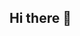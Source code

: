 ## Hi there 👋

<!--
**deliamontoya/deliamontoya** is a ✨ _special_ ✨ repository because its `README.md` (this file) appears on your GitHub profile.


¡Hola! 👋 Soy Delia, una apasionada Data Scientist.

Mi enfoque principal está en el desarrollo de soluciones innovadoras a través de Machine Learning y el análisis profundo de datos. Soy una persona proactiva, organizada y responsable, con excelentes habilidades de comunicación y una actitud positiva hacia el trabajo en equipo. Mi creatividad y capacidad para resolver problemas me permiten abordar desafíos complejos de manera efectiva.

Habilidades Técnicas
Lenguajes de Programación: Python

Bases de Datos: SQL, SQLServer, MySQL, BigQuery

Bibliotecas y Frameworks: Pandas, NumPy, Matplotlib, Seaborn, GeoPandas, FastAPI

Herramientas y Plataformas: Docker, GCP, Power BI, GitHub, Jupyter, Visual Studio Code

Contacto
LinkedIn: Delia Montoya
Correo Electrónico: delia.montoya867@gmail.com
Proyectos Destacados
Accesos a Internet: En este rol, una empresa prestadora de servicios de telecomunicaciones me encarga la realización de un análisis completo que permita reconocer el comportamiento de este sector a nivel nacional. El objetivo es brindar acceso a internet y así orientar a la empresa en cómo ofrecer una buena calidad de sus servicios, identificar oportunidades de crecimiento y plantear soluciones personalizadas a sus posibles clientes.
Reviews and Recomendations: Este proyecto es para una cadena de restaurantes de Nueva Orleans, donde basados en los datos de las reseñas de Google y Yelp, se hizo una recomendación de cual seria una ciudad apta para abrir una nueva sucursal y un análisis de sentimiento, en donde se le recomendó al restaurante oportunidades de mejora para obtener una mejor calificación en estas plataformas, segun la reseñas escritas por clientes y así crecer en popularidad.En este proyecto grupal, mi principal responsabilidad fue la creacion del Dashboard de Power Bi.
¡Gracias por visitar mi perfil! ✨.
-->
